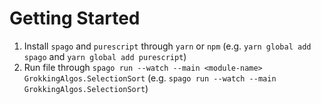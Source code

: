 # Getting Started
1. Install `spago` and `purescript` through `yarn` or `npm` (e.g. `yarn global add spago` and `yarn global add purescript`)
2. Run file through `spago run --watch --main <module-name> GrokkingAlgos.SelectionSort` (e.g. `spago run --watch --main GrokkingAlgos.SelectionSort`)